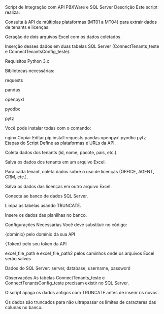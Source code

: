Script de Integração com API PBXWare e SQL Server
Descrição
Este script realiza:

Consulta à API de múltiplas plataformas (MT01 a MT04) para extrair dados de tenants e licenças.

Geração de dois arquivos Excel com os dados coletados.

Inserção desses dados em duas tabelas SQL Server (ConnectTenants_teste e ConnectTenantsConfig_teste).

Requisitos
Python 3.x

Bibliotecas necessárias:

requests

pandas

openpyxl

pyodbc

pytz

Você pode instalar todas com o comando:

nginx
Copiar
Editar
pip install requests pandas openpyxl pyodbc pytz
Etapas do Script
Define as plataformas e URLs da API.

Coleta dados dos tenants (id, nome, pacote, país, etc.).

Salva os dados dos tenants em um arquivo Excel.

Para cada tenant, coleta dados sobre o uso de licenças (OFFICE, AGENT, CRM, etc.).

Salva os dados das licenças em outro arquivo Excel.

Conecta ao banco de dados SQL Server.

Limpa as tabelas usando TRUNCATE.

Insere os dados das planilhas no banco.

Configurações Necessárias
Você deve substituir no código:

{domínio} pelo domínio da sua API

{Token} pelo seu token da API

excel_file_path e excel_file_path2 pelos caminhos onde os arquivos Excel serão salvos

Dados do SQL Server: server, database, username, password

Observações
As tabelas ConnectTenants_teste e ConnectTenantsConfig_teste precisam existir no SQL Server.

O script apaga os dados antigos com TRUNCATE antes de inserir os novos.

Os dados são truncados para não ultrapassar os limites de caracteres das colunas no banco.
